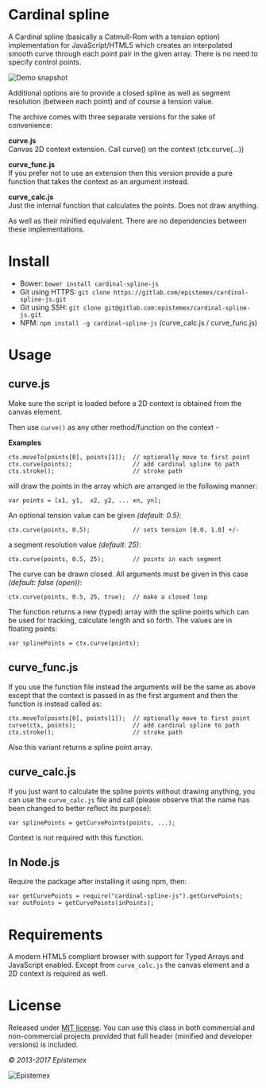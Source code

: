 ﻿Cardinal spline
===============

A Cardinal spline (basically a Catmull-Rom with a tension option)
implementation for  JavaScript/HTML5 which creates an interpolated
smooth curve through each point pair in the given array. There is no
need to specify control points.

![Demo snapshot](https://i.imgur.com/5e69T5C.png)

Additional options are to provide a closed spline as well as segment
resolution (between each point) and of course a tension value.

The archive comes with three separate versions for the sake of convenience:

**curve.js**<br>
Canvas 2D context extension. Call curve() on the context (ctx.curve(...))

**curve_func.js**<br>
If you prefer not to use an extension then this version provide a pure
function that takes the context as an argument instead.

**curve_calc.js**<br>
Just the internal function that calculates the points. Does not draw
anything.

As well as their minified equivalent. There are no dependencies between
these implementations.



Install
=======

- Bower: `bower install cardinal-spline-js`
- Git using HTTPS: `git clone https://gitlab.com/epistemex/cardinal-spline-js.git`
- Git using SSH: `git clone git@gitlab.com:epistemex/cardinal-spline-js.git`
- NPM: `npm install -g cardinal-spline-js` (curve_calc.js / curve_func.js)


Usage
=====

curve.js
--------

Make sure the script is loaded before a 2D context is obtained from the canvas element.

Then use `curve()` as any other method/function on the context -

**Examples**

    ctx.moveTo(points[0], points[1]);  // optionally move to first point
    ctx.curve(points);                 // add cardinal spline to path
    ctx.stroke();                      // stroke path

will draw the points in the array which are arranged in the following manner:

    var points = [x1, y1,  x2, y2, ... xn, yn];

An optional tension value can be given *(default: 0.5)*:

    ctx.curve(points, 0.5);            // sets tension [0.0, 1.0] +/-

a segment resolution value *(default: 25)*:

    ctx.curve(points, 0.5, 25);        // points in each segment

The curve can be drawn closed. All arguments must be given in this
case *(default: false (open))*:

    ctx.curve(points, 0.5, 25, true);  // make a closed loop

The function returns a new (typed) array with the spline points which can be used for
tracking, calculate length and so forth. The values are in floating points:

    var splinePoints = ctx.curve(points);


curve_func.js
-------------

If you use the function file instead the arguments will be the same as
above except that the context is passed in as the first argument and
then the function is instead called as:

    ctx.moveTo(points[0], points[1]);  // optionally move to first point
    curve(ctx, points);                // add cardinal spline to path
    ctx.stroke();                      // stroke path

Also this variant returns a spline point array.


curve_calc.js
-------------

If you just want to calculate the spline points without drawing anything,
you can use the `curve_calc.js` file and call (please observe that the
name has been changed to better reflect its purpose):

    var splinePoints = getCurvePoints(points, ...);

Context is not required with this function.


In Node.js
----------

Require the package after installing it using npm, then:

    var getCurvePoints = require("cardinal-spline-js").getCurvePoints;
    var outPoints = getCurvePoints(inPoints);


Requirements
============

A modern HTML5 compliant browser with support for Typed Arrays and
JavaScript enabled. Except from `curve_calc.js` the canvas element and
a 2D context is required as well.


License
=======

Released under [MIT license](http://choosealicense.com/licenses/mit/). You can use this class in both commercial and non-commercial projects provided that full header (minified and developer versions) is included.

*&copy; 2013-2017 Epistemex*

![Epistemex](https://i.imgur.com/wZSsyt8.png)
